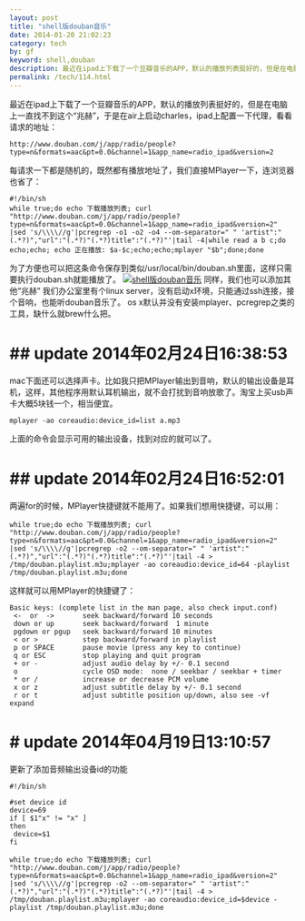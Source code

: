 ```yaml
---
layout: post
title: "shell版douban音乐"
date: 2014-01-20 21:02:23
category: tech
by: gf
keyword: shell,douban
description: 最近在ipad上下载了一个豆瓣音乐的APP，默认的播放列表挺好的，但是在电脑上一直找不到这个“兆赫”，于是在air上启动charles，ipad上配置一下代理，看看请求的地址：http://www.douban
permalink: /tech/114.html
---
```

最近在ipad上下载了一个豆瓣音乐的APP，默认的播放列表挺好的，但是在电脑上一直找不到这个“兆赫”，于是在air上启动charles，ipad上配置一下代理，看看请求的地址：

    http://www.douban.com/j/app/radio/people?type=n&formats=aac&pt=0.0&channel=1&app_name=radio_ipad&version=2

每请求一下都是随机的，既然都有播放地址了，我们直接MPlayer一下，连浏览器也省了：

    #!/bin/sh
    while true;do echo 下载播放列表; curl "http://www.douban.com/j/app/radio/people?type=n&formats=aac&pt=0.0&channel=1&app_name=radio_ipad&version=2" |sed 's/\\\\//g'|pcregrep -o1 -o2 -o4 --om-separator=" " 'artist":"(.*?)","url":"(.*?)"(.*?)title":"(.*?)"'|tail -4|while read a b c;do echo;echo; echo 正在播放: $a-$c;echo;echo;mplayer "$b";done;done

为了方便也可以把这条命令保存到类似/usr/local/bin/douban.sh里面，这样只需要执行douban.sh就能播放了。 [![shell版douban音乐][shell_douban]][shell_douban_shell_douban] 同样，我们也可以添加其他“兆赫” 我们办公室里有个linux server，没有启动x环境，只能通过ssh连接，接个音响，也能听douban音乐了。 os x默认并没有安装mplayer、pcregrep之类的工具，缺什么就brew什么把。

# ## update 2014年02月24日16:38:53 ###

mac下面还可以选择声卡。比如我只把MPlayer输出到音响，默认的输出设备是耳机，这样，其他程序用默认耳机输出，就不会打扰到音响放歌了。淘宝上买usb声卡大概5块钱一个，相当便宜。

    mplayer -ao coreaudio:device_id=list a.mp3

上面的命令会显示可用的输出设备，找到对应的就可以了。

# ## update 2014年02月24日16:52:01 ###

两遍for的时候，MPlayer快捷键就不能用了。如果我们想用快捷键，可以用：

    while true;do echo 下载播放列表; curl "http://www.douban.com/j/app/radio/people?type=n&formats=aac&pt=0.0&channel=1&app_name=radio_ipad&version=2" |sed 's/\\\\//g'|pcregrep -o2 --om-separator=" " 'artist":"(.*?)","url":"(.*?)"(.*?)title":"(.*?)"'|tail -4 > /tmp/douban.playlist.m3u;mplayer -ao coreaudio:device_id=64 -playlist /tmp/douban.playlist.m3u;done

这样就可以用MPlayer的快捷键了：

    Basic keys: (complete list in the man page, also check input.conf)
     <-  or  ->       seek backward/forward 10 seconds
     down or up       seek backward/forward  1 minute
     pgdown or pgup   seek backward/forward 10 minutes
     < or >           step backward/forward in playlist
     p or SPACE       pause movie (press any key to continue)
     q or ESC         stop playing and quit program
     + or -           adjust audio delay by +/- 0.1 second
     o                cycle OSD mode:  none / seekbar / seekbar + timer
     * or /           increase or decrease PCM volume
     x or z           adjust subtitle delay by +/- 0.1 second
     r or t           adjust subtitle position up/down, also see -vf expand

# # update 2014年04月19日13:10:57 ##

更新了添加音频输出设备id的功能

    #!/bin/sh
    
    #set device id
    device=69
    if [ $1"x" != "x" ] 
    then
     device=$1
    fi
    
    while true;do echo 下载播放列表; curl "http://www.douban.com/j/app/radio/people?type=n&formats=aac&pt=0.0&channel=1&app_name=radio_ipad&version=2" |sed 's/\\\\//g'|pcregrep -o2 --om-separator=" " 'artist":"(.*?)","url":"(.*?)"(.*?)title":"(.*?)"'|tail -4 > /tmp/douban.playlist.m3u;mplayer -ao coreaudio:device_id=$device -playlist /tmp/douban.playlist.m3u;done


[shell_douban]: http://www.gfzj.us/gfzjus_blog/tech/2014-10-22/33b63611b4e0901a6cf4452a57d8704f.jpg
[shell_douban_shell_douban]: http://www.gfzj.us/wp-content/uploads/2014/01/shell版douban音乐.jpg
